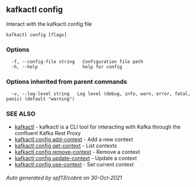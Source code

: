 ## kafkactl config

Interact with the kafkactl config file

```
kafkactl config [flags]
```

### Options

```
  -f, --config-file string   Configuration file path
  -h, --help                 help for config
```

### Options inherited from parent commands

```
  -v, --log-level string   Log level (debug, info, warn, error, fatal, panic) (default "warning")
```

### SEE ALSO

* [kafkactl](kafkactl.md)	 - kafkactl is a CLI tool for interacting with Kafka through the confluent Kafka Rest Proxy
* [kafkactl config add-context](kafkactl_config_add-context.md)	 - Add a new context
* [kafkactl config get-context](kafkactl_config_get-context.md)	 - List contexts
* [kafkactl config remove-context](kafkactl_config_remove-context.md)	 - Remove a context
* [kafkactl config update-context](kafkactl_config_update-context.md)	 - Update a context
* [kafkactl config use-context](kafkactl_config_use-context.md)	 - Set current context

###### Auto generated by spf13/cobra on 30-Oct-2021
